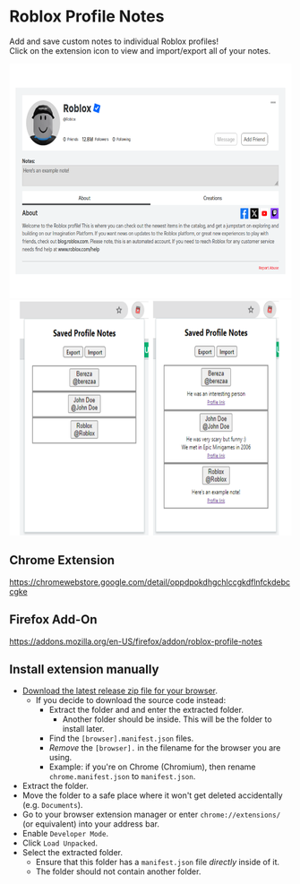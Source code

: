 # Roblox Profile Notes  

Add and save custom notes to individual Roblox profiles!  
Click on the extension icon to view and import/export all of your notes.

<img src="./example.png" height=420px></img>
<img src="./popup.png" height=420px></img>

## Chrome Extension
https://chromewebstore.google.com/detail/oppdpokdhgchlccgkdflnfckdebccgke

## Firefox Add-On
https://addons.mozilla.org/en-US/firefox/addon/roblox-profile-notes

## Install extension manually
- [Download the latest release zip file for your browser](https://github.com/charleskimbac/roblox-profile-notes/releases).
  - If you decide to download the source code instead:
    - Extract the folder and and enter the extracted folder.
      - Another folder should be inside. This will be the folder to install later.
    - Find the `[browser].manifest.json` files.
    - *Remove* the `[browser].` in the filename for the browser you are using.
    - Example: if you're on Chrome (Chromium), then rename `chrome.manifest.json` to `manifest.json`.
- Extract the folder.
- Move the folder to a safe place where it won't get deleted accidentally (e.g. `Documents`).
- Go to your browser extension manager or enter `chrome://extensions/` (or equivalent) into your address bar.
- Enable `Developer Mode`.
- Click `Load Unpacked`.
- Select the extracted folder.
  - Ensure that this folder has a `manifest.json` file *directly* inside of it.
  - The folder should not contain another folder.
